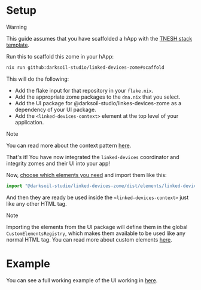 # Setup

> [!WARNING]
> This guide assumes that you have scaffolded a hApp with the [TNESH stack template](https://darksoil.studio/tnesh-stack/scaffolding-a-happ).

Run this to scaffold this zome in your hApp:

```bash
nix run github:darksoil-studio/linked-devices-zome#scaffold
```

This will do the following:
  - Add the flake input for that repository in your `flake.nix`.
  - Add the appropriate zome packages to the `dna.nix` that you select.
  - Add the UI package for @darksoil-studio/linkes-devices-zome as a dependency of your UI package.
  - Add the `<linked-devices-context>` element at the top level of your application.

> [!NOTE]
> You can read more about the context pattern [here](https://darksoil.studio/tnesh-stack/guides/custom-elements#context).

That's it! You have now integrated the `linked-devices` coordinator and integrity zomes and their UI into your app!

Now, [choose which elements you need](/elements/link-device-recipient.md) and import them like this:

```js
import "@darksoil-studio/linked-devices-zome/dist/elements/linked-devices-recipient.js";
```

And then they are ready be used inside the `<linked-devices-context>` just like any other HTML tag. 

> [!NOTE]
> Importing the elements from the UI package will define them in the global `CustomElementsRegistry`, which makes them available to be used like any normal HTML tag. You can read more about custom elements [here](https://darksoil.studio/tnesh-stack/guides/custom-elements).

# Example

You can see a full working example of the UI working in [here](https://github.com/darksoil-studio/linked-devices/blob/main/ui/demo/index.html).

